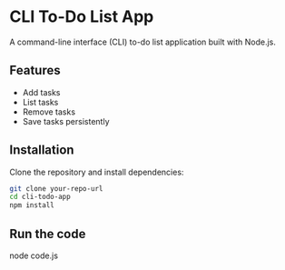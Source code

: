 # CLI To-Do List App

A command-line interface (CLI) to-do list application built with Node.js.

## Features
- Add tasks
- List tasks
- Remove tasks
- Save tasks persistently

## Installation


Clone the repository and install dependencies:

```bash
git clone your-repo-url
cd cli-todo-app
npm install

```

## Run the code
node code.js